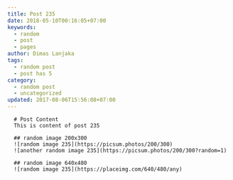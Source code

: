 ```yaml
---
title: Post 235
date: 2018-05-10T00:16:05+07:00
keywords:
  - random
  - post
  - pages
author: Dimas Lanjaka
tags:
  - random post
  - post has 5
category:
  - random post
  - uncategorized
updated: 2017-08-06T15:56:08+07:00
---
```


      # Post Content
      This is content of post 235

      ## random image 200x300
      ![random image 235](https://picsum.photos/200/300)
      ![another random image 235](https://picsum.photos/200/300?random=1)

      ## random image 640x480
      ![random image 235](https://placeimg.com/640/480/any)
      